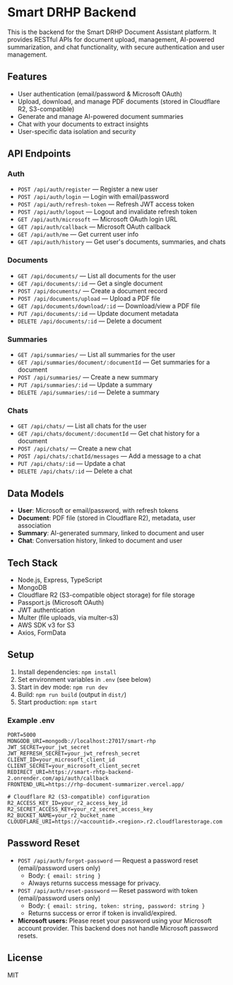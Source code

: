 # Smart DRHP Backend

This is the backend for the Smart DRHP Document Assistant platform. It provides RESTful APIs for document upload, management, AI-powered summarization, and chat functionality, with secure authentication and user management.

## Features

- User authentication (email/password & Microsoft OAuth)
- Upload, download, and manage PDF documents (stored in Cloudflare R2, S3-compatible)
- Generate and manage AI-powered document summaries
- Chat with your documents to extract insights
- User-specific data isolation and security

## API Endpoints

### Auth

- `POST /api/auth/register` — Register a new user
- `POST /api/auth/login` — Login with email/password
- `POST /api/auth/refresh-token` — Refresh JWT access token
- `POST /api/auth/logout` — Logout and invalidate refresh token
- `GET /api/auth/microsoft` — Microsoft OAuth login URL
- `GET /api/auth/callback` — Microsoft OAuth callback
- `GET /api/auth/me` — Get current user info
- `GET /api/auth/history` — Get user's documents, summaries, and chats

### Documents

- `GET /api/documents/` — List all documents for the user
- `GET /api/documents/:id` — Get a single document
- `POST /api/documents/` — Create a document record
- `POST /api/documents/upload` — Upload a PDF file
- `GET /api/documents/download/:id` — Download/view a PDF file
- `PUT /api/documents/:id` — Update document metadata
- `DELETE /api/documents/:id` — Delete a document

### Summaries

- `GET /api/summaries/` — List all summaries for the user
- `GET /api/summaries/document/:documentId` — Get summaries for a document
- `POST /api/summaries/` — Create a new summary
- `PUT /api/summaries/:id` — Update a summary
- `DELETE /api/summaries/:id` — Delete a summary

### Chats

- `GET /api/chats/` — List all chats for the user
- `GET /api/chats/document/:documentId` — Get chat history for a document
- `POST /api/chats/` — Create a new chat
- `POST /api/chats/:chatId/messages` — Add a message to a chat
- `PUT /api/chats/:id` — Update a chat
- `DELETE /api/chats/:id` — Delete a chat

## Data Models

- **User**: Microsoft or email/password, with refresh tokens
- **Document**: PDF file (stored in Cloudflare R2), metadata, user association
- **Summary**: AI-generated summary, linked to document and user
- **Chat**: Conversation history, linked to document and user

## Tech Stack

- Node.js, Express, TypeScript
- MongoDB
- Cloudflare R2 (S3-compatible object storage) for file storage
- Passport.js (Microsoft OAuth)
- JWT authentication
- Multer (file uploads, via multer-s3)
- AWS SDK v3 for S3
- Axios, FormData

## Setup

1. Install dependencies: `npm install`
2. Set environment variables in `.env` (see below)
3. Start in dev mode: `npm run dev`
4. Build: `npm run build` (output in `dist/`)
5. Start production: `npm start`

### Example .env

```
PORT=5000
MONGODB_URI=mongodb://localhost:27017/smart-rhp
JWT_SECRET=your_jwt_secret
JWT_REFRESH_SECRET=your_jwt_refresh_secret
CLIENT_ID=your_microsoft_client_id
CLIENT_SECRET=your_microsoft_client_secret
REDIRECT_URI=https://smart-rhtp-backend-2.onrender.com/api/auth/callback
FRONTEND_URL=https://rhp-document-summarizer.vercel.app/

# Cloudflare R2 (S3-compatible) configuration
R2_ACCESS_KEY_ID=your_r2_access_key_id
R2_SECRET_ACCESS_KEY=your_r2_secret_access_key
R2_BUCKET_NAME=your_r2_bucket_name
CLOUDFLARE_URI=https://<accountid>.<region>.r2.cloudflarestorage.com
```

## Password Reset

- `POST /api/auth/forgot-password` — Request a password reset (email/password users only)
  - Body: `{ email: string }`
  - Always returns success message for privacy.
- `POST /api/auth/reset-password` — Reset password with token (email/password users only)
  - Body: `{ email: string, token: string, password: string }`
  - Returns success or error if token is invalid/expired.
- **Microsoft users:** Please reset your password using your Microsoft account provider. This backend does not handle Microsoft password resets.

## License

MIT
